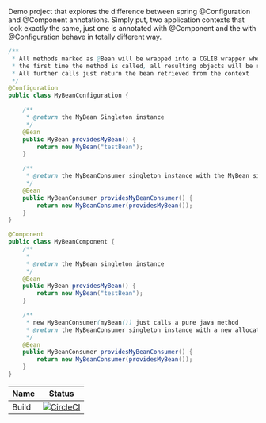 Demo project that explores the difference between spring @Configuration and @Component annotations.
Simply put, two application contexts that look exactly the same, just one is annotated with @Component and the with @Configuration
behave in totally different way.
  
```java
/**
 * All methods marked as @Bean will be wrapped into a CGLIB wrapper where
 * the first time the method is called, all resulting objects will be registered in the spring context
 * All further calls just return the bean retrieved from the context
 */
@Configuration
public class MyBeanConfiguration {

    /**
     * @return the MyBean Singleton instance
     */
    @Bean
    public MyBean providesMyBean() {
        return new MyBean("testBean");
    }

    /**
     * @return the MyBeanConsumer singleton instance with the MyBean singleton instance as a member
     */
    @Bean
    public MyBeanConsumer providesMyBeanConsumer() {
        return new MyBeanConsumer(providesMyBean());
    }
}

@Component
public class MyBeanComponent {
    /**
     *
     * @return the MyBean singleton instance
     */
    @Bean
    public MyBean providesMyBean() {
        return new MyBean("testBean");
    }

    /**
     * new MyBeanConsumer(myBean()) just calls a pure java method
     * @return the MyBeanConsumer singleton instance with a new allocated MyBean instance different from the bean above
     */
    @Bean
    public MyBeanConsumer providesMyBeanConsumer() {
        return new MyBeanConsumer(providesMyBean());
    }
}

```  

Name     | Status |
-------- | ------ |
Build    | [![CircleCI](https://circleci.com/gh/ipgur/spring-config-playground.svg?style=svg)](https://circleci.com/gh/ipgur/spring-config-playground) |